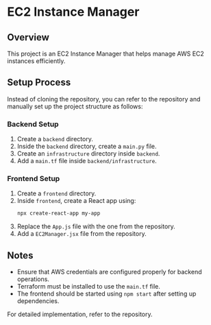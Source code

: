 # EC2 Instance Manager

## Overview
This project is an EC2 Instance Manager that helps manage AWS EC2 instances efficiently.

## Setup Process
Instead of cloning the repository, you can refer to the repository and manually set up the project structure as follows:

### Backend Setup
1. Create a `backend` directory.
2. Inside the `backend` directory, create a `main.py` file.
3. Create an `infrastructure` directory inside `backend`.
4. Add a `main.tf` file inside `backend/infrastructure`.

### Frontend Setup
1. Create a `frontend` directory.
2. Inside `frontend`, create a React app using:
   ```sh
   npx create-react-app my-app
   ```
3. Replace the `App.js` file with the one from the repository.
4. Add a `EC2Manager.jsx` file from the repository.

## Notes
- Ensure that AWS credentials are configured properly for backend operations.
- Terraform must be installed to use the `main.tf` file.
- The frontend should be started using `npm start` after setting up dependencies.

For detailed implementation, refer to the repository.
